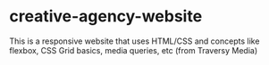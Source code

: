 # creative-agency-website
This is a responsive website that uses HTML/CSS and concepts like flexbox, CSS Grid basics, media queries, etc (from Traversy Media)
